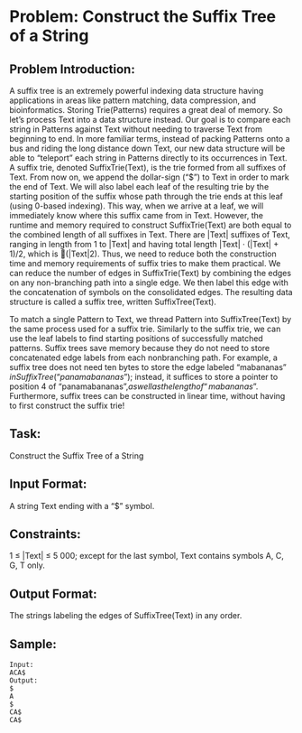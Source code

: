 # Problem: Construct the Suffix Tree of a String

## Problem Introduction:

A suffix tree is an extremely powerful indexing data structure having applications in areas like pattern matching, data compression, and bioinformatics.
Storing Trie(Patterns) requires a great deal of memory. So let’s process Text into a data structure instead.
Our goal is to compare each string in Patterns against Text without needing to traverse Text from beginning to end. In more familiar terms, instead of packing Patterns onto a bus and riding the long distance down Text, our new data structure will be able to “teleport” each string in Patterns directly to its occurrences in Text.
A suffix trie, denoted SuffixTrie(Text), is the trie formed from all suffixes of Text. From now on, we
append the dollar-sign (“\$”) to Text in order to mark the end of Text. We will also label each leaf of the resulting trie by the starting position of the suffix whose path through the trie ends at this leaf (using 0-based indexing). This way, when we arrive at a leaf, we will immediately know where this suffix came from in Text.
However, the runtime and memory required to construct SuffixTrie(Text) are both equal to the combined
length of all suffixes in Text. There are |Text| suffixes of Text, ranging in length from 1 to |Text| and having total length |Text| · (|Text| + 1)/2, which is (|Text|2). Thus, we need to reduce both the construction time and memory requirements of suffix tries to make them practical.
We can reduce the number of edges in SuffixTrie(Text) by combining the edges on any non-branching path into a single edge. We then label this edge with the concatenation of symbols on the consolidated edges. The resulting data structure is called a suffix tree, written SuffixTree(Text).

To match a single Pattern to Text, we thread Pattern into SuffixTree(Text) by the same process used for a suffix trie. Similarly to the suffix trie, we can use the leaf labels to find starting positions of successfully matched patterns.
Suffix trees save memory because they do not need to store concatenated edge labels from each nonbranching path. For example, a suffix tree does not need ten bytes to store the edge labeled “mabananas$” in SuffixTree(“panamabananas$”); instead, it suffices to store a pointer to position 4 of “panamabananas$”, as well as the length of “mabananas$”. Furthermore, suffix trees can be constructed in linear time, without having to first construct the suffix trie!

## Task:

Construct the Suffix Tree of a String

## Input Format:

A string Text ending with a “\$” symbol.

## Constraints:

1 ≤ |Text| ≤ 5 000; except for the last symbol, Text contains symbols A, C, G, T only.

## Output Format:

The strings labeling the edges of SuffixTree(Text) in any order.

## Sample:

```
Input:
ACA$
Output:
$
A
$
CA$
CA$

```
